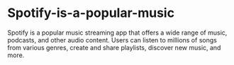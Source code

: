 # Spotify-is-a-popular-music
Spotify is a popular music streaming app that offers a wide range of music, podcasts, and other audio content. Users can listen to millions of songs from various genres, create and share playlists, discover new music, and more. 
